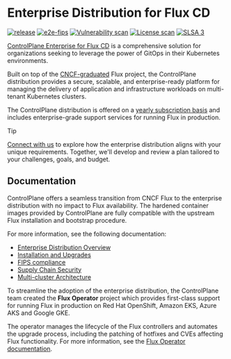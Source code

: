 # Enterprise Distribution for Flux CD

[![release](https://img.shields.io/github/release/controlplaneio-fluxcd/distribution/all.svg)](https://github.com/controlplaneio-fluxcd/distribution/releases)
[![e2e-fips](https://github.com/controlplaneio-fluxcd/distribution/actions/workflows/e2e-fips.yaml/badge.svg)](https://github.com/controlplaneio-fluxcd/distribution/actions/workflows/e2e-fips.yaml)
[![Vulnerability scan](https://github.com/controlplaneio-fluxcd/distribution/actions/workflows/scan-distroless.yaml/badge.svg)](https://github.com/controlplaneio-fluxcd/distribution/actions/workflows/scan-distroless.yaml)
[![License scan](https://github.com/controlplaneio-fluxcd/distribution/actions/workflows/scan-license.yaml/badge.svg)](https://github.com/controlplaneio-fluxcd/distribution/actions/workflows/scan-license.yaml)
[![SLSA 3](https://slsa.dev/images/gh-badge-level3.svg)](#supply-chain-security)

[ControlPlane Enterprise for Flux CD](https://fluxcd.control-plane.io)
is a comprehensive solution for organizations seeking
to leverage the power of GitOps in their Kubernetes environments.

Built on top of the [CNCF-graduated](https://www.cncf.io/projects/flux/) Flux project,
the ControlPlane distribution provides a secure, scalable, and enterprise-ready platform
for managing the delivery of application and infrastructure workloads on
multi-tenant Kubernetes clusters.

The ControlPlane distribution is offered on a
[yearly subscription basis](https://fluxcd.control-plane.io/pricing/) and includes
enterprise-grade support services for running Flux in production.

> [!TIP]
> [Connect with us](https://control-plane.io/contact/?inquiry=fluxcd) to explore how the enterprise
> distribution aligns with your unique requirements. Together, we'll develop and review a plan
> tailored to your challenges, goals, and budget.

## Documentation

ControlPlane offers a seamless transition from CNCF Flux to the enterprise distribution
with no impact to Flux availability. The hardened container images provided by ControlPlane
are fully compatible with the upstream Flux installation and bootstrap procedure.

For more information, see the following documentation:

- [Enterprise Distribution Overview](https://fluxcd.control-plane.io/distribution/)
- [Installation and Upgrades](https://fluxcd.control-plane.io/distribution/install/)
- [FIPS compliance](https://fluxcd.control-plane.io/distribution/#distribution-channels)
- [Supply Chain Security](https://fluxcd.control-plane.io/distribution/security/)
- [Multi-cluster Architecture](https://fluxcd.control-plane.io/guides/flux-architecture/)

To streamline the adoption of the enterprise distribution, the ControlPlane team created the
**Flux Operator** project which provides first-class support for running Flux in production
on Red Hat OpenShift, Amazon EKS, Azure AKS and Google GKE.

The operator manages the lifecycle of the Flux controllers and automates the upgrade process,
including the patching of hotfixes and CVEs affecting Flux functionality.
For more information, see the [Flux Operator documentation](https://fluxcd.control-plane.io/operator/).
